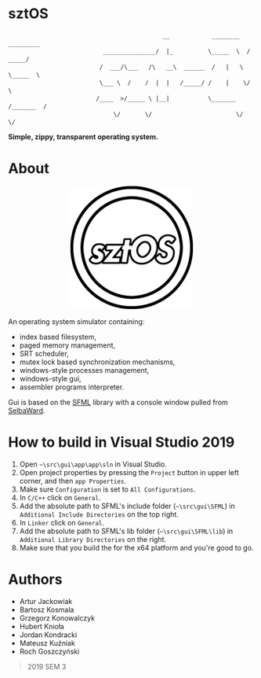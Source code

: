 # sztOS

```
                                            __            ________    _________
                           _______________/  |_          \_____  \  /   _____/
                          /  ___/\___   /\   __\  ______  /   |   \ \_____  \ 
                          \___ \  /    /  |  |   /_____/ /    |    \/        \
                         /____  >/_____ \ |__|           \_______  /_______  /
                              \/       \/                        \/        \/ 
```
**Simple, zippy, transparent operating system.**
# About
<p align="center">
  <img src="/src/gui/app/resources/LogoSZTOS.png" width="250" title="Logo">
</p>

An operating system simulator containing: 
* index based filesystem, 
* paged memory management, 
* SRT scheduler, 
* mutex lock based synchronization mechanisms,
* windows-style processes management,
* windows-style gui,
* assembler programs interpreter.

Gui is based on the [SFML](https://github.com/SFML/SFML) library with a console window pulled from [SelbaWard](https://github.com/Hapaxia/SelbaWard/wiki).

# How to build in Visual Studio 2019
1. Open `~\src\gui\app\app\sln` in Visual Studio.
1. Open project properties by pressing the `Project` button in upper left corner, and then `app Properties`.
1. Make sure `Configuration` is set to `All Configurations`.
1. In `C/C++` click on `General`. 
1. Add the absolute path to SFML's include folder (`~\src\gui\SFML`) in `Additional Include Directories` on the top right.
1. In `Linker` click on `General`.
1. Add the absolute path to SFML's lib folder (`~\src\gui\SFML\lib`) in `Additional Library Directories` on the right.
1. Make sure that you build the for the x64 platform and you're good to go.

# Authors
- Artur Jackowiak 
- Bartosz Kosmala
- Grzegorz Konowalczyk
- Hubert Knioła
- Jordan Kondracki
- Mateusz Kuźniak
- Roch Goszczyński
> 2019 SEM 3
